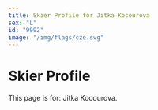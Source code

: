 ```yaml
---
title: Skier Profile for Jitka Kocourova
sex: "L"
id: "9992"
image: "/img/flags/cze.svg" 
---
```


# Skier Profile

This page is for: Jitka Kocourova.
    